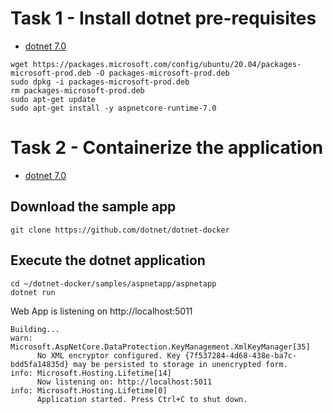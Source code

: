 # Task 1 - Install dotnet pre-requisites

- [dotnet 7.0](https://learn.microsoft.com/en-us/dotnet/core/install/linux-ubuntu#2004)

```
wget https://packages.microsoft.com/config/ubuntu/20.04/packages-microsoft-prod.deb -O packages-microsoft-prod.deb
sudo dpkg -i packages-microsoft-prod.deb
rm packages-microsoft-prod.deb
sudo apt-get update
sudo apt-get install -y aspnetcore-runtime-7.0
```

# Task 2 - Containerize the application

- [dotnet 7.0](https://learn.microsoft.com/en-us/aspnet/core/host-and-deploy/docker/building-net-docker-images?view=aspnetcore-7.0)

## Download the sample app

```
git clone https://github.com/dotnet/dotnet-docker
```

## Execute the dotnet application

```
cd ~/dotnet-docker/samples/aspnetapp/aspnetapp
dotnet run
```

Web App is listening on http://localhost:5011

```
Building...
warn: Microsoft.AspNetCore.DataProtection.KeyManagement.XmlKeyManager[35]
      No XML encryptor configured. Key {7f537284-4d68-438e-ba7c-bdd5fa14835d} may be persisted to storage in unencrypted form.
info: Microsoft.Hosting.Lifetime[14]
      Now listening on: http://localhost:5011
info: Microsoft.Hosting.Lifetime[0]
      Application started. Press Ctrl+C to shut down.
```

